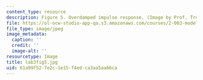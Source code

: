 ```yaml
---
content_type: resource
description: Figure 5. Overdamped impulse response. (Image by Prof. Trumper.)
file: https://ol-ocw-studio-app-qa.s3.amazonaws.com/courses/2-003-modeling-dynamics-and-control-i-spring-2005/61a99f527e2c1e15f4edca3aa5aa66ca_lab3fig5.jpg
file_type: image/jpeg
image_metadata:
  caption: ''
  credit: ''
  image-alt: ''
resourcetype: Image
title: lab3fig5.jpg
uid: 61a99f52-7e2c-1e15-f4ed-ca3aa5aa66ca
---
```

